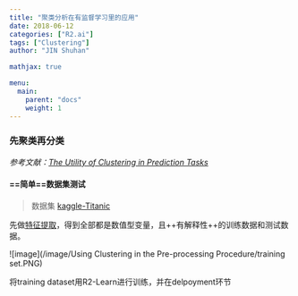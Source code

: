 ```yaml
---
title: "聚类分析在有监督学习里的应用"
date: 2018-06-12
categories: ["R2.ai"]
tags: ["Clustering"]
author: "JIN Shuhan"

mathjax: true

menu:
  main:
    parent: "docs"
    weight: 1
---
```


### 先聚类再分类
*参考文献：[The Utility of Clustering in Prediction Tasks](https://arxiv.org/abs/1509.06163)*

#### ==简单==数据集测试
> 数据集 [kaggle-Titanic](https://www.kaggle.com/c/titanic/data)

先做[特征提取](https://www.kaggle.com/arthurtok/introduction-to-ensembling-stacking-in-python)，得到全部都是数值型变量，且++有解释性++的训练数据和测试数据。
	
![image](/image/Using Clustering in the Pre-processing Procedure/training set.PNG)

将training dataset用R2-Learn进行训练，并在delpoyment环节

